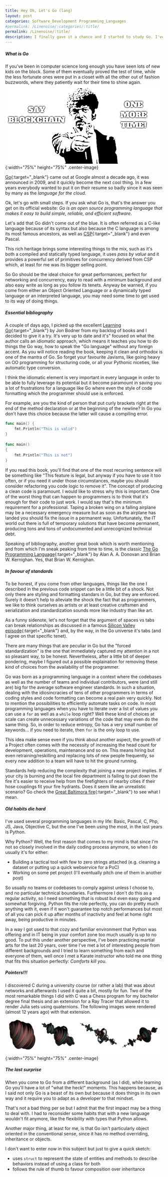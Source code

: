 ```yaml
---
title: Hey Oh, Let's Go (lang)
layout: post
categories: Software_Development Programming_Languages
#permalink: /Linenoise/:categories/:title/
permalink: /Linenoise/:title/
description: I finally gave it a chance and I started to study Go. I've been programming more or less continuously for the latest 20 years or so and thus I gathered some experience with various programming languages. Yet Go felt different from the first impact, here are the first few things that struck me. 
---
```


##### What is Go
If you've been in computer science long enough you have seen lots of new kids on the block. Some of them eventually proved the test of time, while the less fortunate ones were put in a closet with all the other out of fashion buzzwords, where they patiently wait for their time to shine again.
 ![I double dare you](/images/blockchain.jpg){:width="75%" height="75%" .center-image}

[Go](https://golang.org/){:target="_blank"} came out at Google almost a decade ago, it was announced in 2009, and it quickly become the next cool thing. In a few years everybody wanted to put it on their resume so badly since it was seen by many as the *language for the cloud*.

Ok, let's go with small steps.
If you ask what Go is, that's the answer you get on its official website: *Go is an open source programming language that makes it easy to build simple, reliable, and efficient software*. 

Let's add that Go didn't come out of the blue. It is often referred as a C-like language because of its syntax but also because the C language is among its most famous ancestors, as well as [CSP](https://en.wikipedia.org/wiki/Communicating_sequential_processes){:target="_blank"} and even Pascal.

This rich heritage brings some interesting things to the mix, such as it's both a compiled and statically typed language, it uses *pass by value* and it provides a powerful set of primitives for concurrency derived from CSP which, at least for me was its bigger selling point. 

So Go should be the ideal choice for great performances, perfect for networking and concurrency, easy to read with a minimum background and also easy write as long as you follow its tenets.
Anyway be warned, if you come from either an Object Oriented Language or a dynamically typed language or an interpreted language, you may need some time to get used to its way of doing things.

##### Essential bibliography
A couple of days ago, I picked up the excellent [Learning Go](https://www.oreilly.com/library/view/learning-go/9781492077206/){:target="_blank"} by Jon Bodner from my backlog of books and I decided to give it a try. It's very up to date and it's" focused on what the author calls an idiomatic approach, which means it teaches you how to do things the Go way, how to speak the "Go language" without any foreign accent. As you will notice reading the book, keeping it clean and orthodox is one of the mantra of Go. So forget your favourite Javisms, like going heavy on OO programming for structuring code, or all your Pythonic niceties, like automatic type conversion.

I think the idiomatic element is very important in every language in order to be able to fully leverage its potential but it become paramount in saving you a lot of frustrations for a language like Go where even the style of code formatting which the programmer should use is enforced.

For example, are you the kind of person that put curly brackets right at the end of the method declaration or at the beginning of the newline? In Go you don't have this choice because the latter will cause a compiling error. 

```go
func main() {
    fmt.Println("This is valid")
}

func main()
{
    fmt.Println("This is not")
}
```

If you read this book, you'll find that one of the most recurring sentence will be something like "This feature is legal, but anyway if you have to use it too often, or if you need it under those circumstances, maybe you should consider refactoring you code logic to remove it". 
The concept of producing a clean code is paramount. I would like to stress why this is important. 
One of the worst thing that can happen to programmers is to think that it's enough for their code to just work. I would say that's the minimum requirement for a professional. Taping a broken wing on a falling airplane may be a necessary emergency measure but as soon as the airplane has landed you should fix the issue in a permanent way.
Unfortunately, the IT world out there is full of temporary solutions that have become permanent, producing tons and tons of undocumented and unrecognized technical debt.

Speaking of bibliography, another great book which is worth mentioning and from which I'm sneak peaking from time to time, is the classic [The Go Programming Language](https://www.gopl.io/){:target="_blank"} by Alan A. A. Donovan and Brian W. Kernighan. Yes, that Brian W. Kernighan. 

##### In favour of standards
To be honest, if you come from other languages, things like the one I described in the previous code snippet can be a little bit of a shock. Not only there are styling and formatting standars in Go, but they are enforced. Surely it doesn't help to alleviate the shock the fact that as programmers, we like to think ourselves as artists or at least creative craftsmen and serialization and standardization sounds more like industry than like art.

As a funny sidenote, let's not forget that the argument of spaces vs tabs can break relationships as discussed in a famous [Silicon Valley episode](https://www.imdb.com/title/tt5218484/){:target="_blank"} and, by the way, in the Go universe it's tabs (and I agree on that specific tenet).

There are many things that are peculiar in Go but the "forced standardization" is the one that immediately captured my attention in a not so pleasant way, to be honest. Nevertheless, after a little bit of deeper pondering, maybe I figured out a possible explaination for removing these kind of choices from the availability of the programmer. 

Go was born as a programming language in a context where the codebases as well as the number of teams and individual contributors, were (and still are) big for the average software engineer standards. 
In such a situation, dealing with the idiosincracies of tens of other programmers in terms of coding styles and code formatting can become a real pain very quickly. Not to mention the possibilities to efficiently automate tasks on code. 
In most programming languages when you have to iterate over a list of values you can use a `for` as well as a `while` loop right? Well these kind of choices at scale can create unnecessary variations of the code that may even do the same thing. So, in order to reduce entropy, Go has a very small number of keywords... if you need to iterate, then `for` is the only loop to use.

This idea make sense even if you think about another aspect, the growth of a Project often comes with the necessity of increasing the head count for development, operations, maintenance and so on. This means hiring but even retraining/reskilling and replacing lots of new people frequently, so every new addition to a team will have to hit the ground running.

Standards help reducing the complexity that joining a new project implies. If your city is burning and the local fire department is failing to put down the fire it's easier to receive help from the firefighters of nearby cities if their hose couplings fit your fire hydrants. Does it seem like an unrealistic scenario? Go check the [Great Baltimora fire](https://en.wikipedia.org/wiki/Great_Baltimore_Fire){:target="_blank"} to see what I mean.

##### Old habits die hard
I've used several programming languages in my life: Basic, Pascal, C, Php, JS, Java, Objective C, but the one I've been using the most, in the last years is Python. 

Why Python? Well, the first reason that comes to my mind is that since I'm not so closely involved in the daily coding process anymore, so when I do usually it's for either:
- Building a tactical tool with few to zero strings attached (e.g. cleaning a dataset or putting up a quick webservice for a PoC)
- Working on some pet project (I'll eventually pitch one of them in another post)

So usually no teams or codebases to comply against unless I choose to, and no particular technical boundaries.
Furthermore I don't do this as a regular activity, so I need something that is robust but even easy going and somewhat forgiving.
Python fits the role perfectly, you can do pretty much anything with it, even if it won't guarantee top notch performances but most of all you can pick it up after months of inactivity and feel at home right away, being productive in minutes.

In a way I got used to that cozy and familiar environment that Python was offering and in IT being in your comfort zone too much usually is up to no good. To put this under another perspective, I've been practicing martial arts for the last 20 years, over time I've met a lot of interesting people from different backgrounds and I tried to learn something from each and everyone of them, well once I met a Karate instructor who told me one thing that fits this situation perfectly: *Comforts kill you*. 

##### Pointers!!!
I discovered C during a university course (or rather a lab) that was about networks and afterwards I used it quite a bit, mostly for fun. Two of the most remarkable things I did with C was a Chess program for my bachelor degree final thesis and an extension for a Ray Tracer that allowed it to render Julia sets using quaternions. The following images were rendered (almost 12 years ago) with that extension.
![Julia sets over quaternions](/images/julias.jpg){:width="75%" height="75%" .center-image}



##### The last surprise
When you come to Go from a different background (as I did), while learning Go you'll have a lot of "what the heck!" moments. This happens because, as I said not only Go is a beast of its own but because it does things in its own way and it require you to adapt as a developer to that mindset.

That's not a bad thing per se but I admit that the first impact may be a thing to deal with. I had to reconsider some habits that with a new language wouldn't fit anymore, like the flexibility with types that Python allows.

Another major thing, at least for me, is that Go isn't particularly object oriented in the conventional sense, since it has no method overriding, inheritance or objects. 

I don't want to enter now in this subject but just to give a quick sketch:
- uses  `struct` to represent the state of entities and methods to describe behaviors instead of using a class for both
- follows the rule of thumb to favour composition over inheritance 

<!---
Here are some of the things that struck my attention so far:
1. Source code formatting is enforced X
2. Every variable not assigned to a value get the `zero` value of its own type
3. There is only one looping keyword, which is `for`, that can be used in 4 different ways according to your needs X  
4. Variable's visibility is related to the block it is in, which mean that a variable can be *shadowing* another with the same name in a containing block
5. Go uses pass by value
6. There is no such a thing as automatic type conversion or automatic type promotion, so if you try to sum a `uint32` and a `uint64` you will get an error, also be aware that the `int` type varies upon the architecture (32 vs 64 bit)
7.  There are lots of situation in the book where you will find words such as "If you find yourself needing to use fallthrough, try restructure your logic to remove the dependencies between cases" or "However, the need for a break statement (in switch cases ndr) might indicate that you are doing something too complicated. Consider refactoring you code to remove it"
8. It has goto
9. 
--->